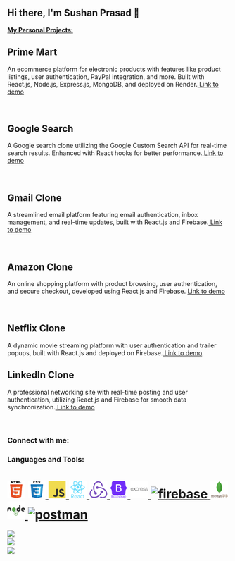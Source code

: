 ## Hi there, I'm Sushan Prasad 👋
<b>
<u> My Personal Projects: </u>
</b>
 <h2>Prime Mart </h2>
<div>
An ecommerce platform for electronic products with features like product listings, user authentication, PayPal integration, and more. Built with React.js, Node.js, Express.js, MongoDB, and deployed on Render.<a href="https://primemart-sushan-9zxv.onrender.com/"> Link to demo </a> </div>
<br> </br>
<h2> Google Search
 </h2>
<div>A Google search clone utilizing the Google Custom Search API for real-time search results. Enhanced with React hooks for better performance.<a href="https://search-engine-suji.web.app/"> Link to demo </a> </div>
<br> </br>

<h2>Gmail Clone </h2>
<div>
A streamlined email platform featuring email authentication, inbox management, and real-time updates, built with React.js and Firebase.<a href="https://sushan-296df.web.app/"> Link to demo </a>  </div>
<br> </br>

<h2>Amazon Clone</h2>
<div>An online shopping platform with product browsing, user authentication, and secure checkout, developed using React.js and Firebase.
<a href="https://suji-c47cd.web.app/"> Link to demo </a> </div>
<br> </br>

<h2>Netflix Clone</h2>
A dynamic movie streaming platform with user authentication and trailer popups, built with React.js and deployed on Firebase.<a href="https://netflix4e19f.web.app/"> Link to demo </a>
<div>
 
<h2>LinkedIn Clone</h2>
A professional networking site with real-time posting and user authentication, utilizing React.js and Firebase for smooth data synchronization.<a href="https://sushan-linkedin-eee.web.app/"> Link to demo </a> </div>
<br> </br>

<h3 align="left">Connect with me:</h3>
<p align="left">
</p>

<h3 align="left">Languages and Tools:</h3>
<h1 align="left"> <a href="https://www.w3.org/html/" target="_blank" rel="noreferrer"> <img src="https://raw.githubusercontent.com/devicons/devicon/master/icons/html5/html5-original-wordmark.svg" alt="html5" width="40" height="40"/></a>     <a href="https://www.w3schools.com/css/" target="_blank" rel="noreferrer"> <img src="https://raw.githubusercontent.com/devicons/devicon/master/icons/css3/css3-original-wordmark.svg" alt="css3" width="40" height="40"/> </a>      <a href="https://developer.mozilla.org/en-US/docs/Web/JavaScript" target="_blank" rel="noreferrer"> <img src="https://raw.githubusercontent.com/devicons/devicon/master/icons/javascript/javascript-original.svg" alt="javascript" width="40" height="40"/> </a>     <a href="https://reactjs.org/" target="_blank" rel="noreferrer"> <img src="https://raw.githubusercontent.com/devicons/devicon/master/icons/react/react-original-wordmark.svg" alt="react" width="40" height="40"/> </a>     <a href="https://redux.js.org" target="_blank" rel="noreferrer"> <img src="https://raw.githubusercontent.com/devicons/devicon/master/icons/redux/redux-original.svg" alt="redux" width="40" height="40"/> </a>     <a href="https://getbootstrap.com" target="_blank" rel="noreferrer"> <img src="https://raw.githubusercontent.com/devicons/devicon/master/icons/bootstrap/bootstrap-plain-wordmark.svg" alt="bootstrap" width="40" height="40"/> </a>   <a href="https://expressjs.com" target="_blank" rel="noreferrer"> <img src="https://raw.githubusercontent.com/devicons/devicon/master/icons/express/express-original-wordmark.svg" alt="express" width="40" height="40"/> </a>    <a href="https://firebase.google.com/" target="_blank" rel="noreferrer"> <img src="https://www.vectorlogo.zone/logos/firebase/firebase-icon.svg" alt="firebase" width="40" height="40"/> </a> <a href="https://www.mongodb.com/" target="_blank" rel="noreferrer"> <img src="https://raw.githubusercontent.com/devicons/devicon/master/icons/mongodb/mongodb-original-wordmark.svg" alt="mongodb" width="40" height="40"/> </a> <a href="https://nodejs.org" target="_blank" rel="noreferrer"> <img src="https://raw.githubusercontent.com/devicons/devicon/master/icons/nodejs/nodejs-original-wordmark.svg" alt="nodejs" width="40" height="40"/> </a> <a href="https://postman.com" target="_blank" rel="noreferrer"> <img src="https://www.vectorlogo.zone/logos/getpostman/getpostman-icon.svg" alt="postman" width="40" height="40"/> </a>    </h1>

![](https://github-readme-stats.vercel.app/api?username=SushanPrasad&theme=radical&hide_border=false&include_all_commits=true&count_private=true)<br/>
![](https://github-readme-streak-stats.herokuapp.com/?user=SushanPrasad&theme=radical&hide_border=false)<br/>
![](https://github-readme-stats.vercel.app/api/top-langs/?username=SushanPrasad&theme=radical&hide_border=false&include_all_commits=true&count_private=true&layout=compact)
